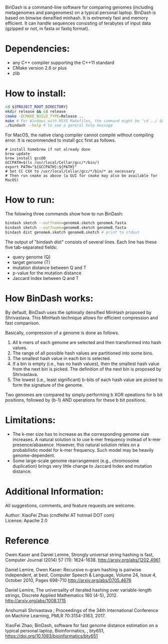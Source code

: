 
BinDash is a command-line software for comparing genomes (including metagenomes and pangenomes) on a typical personal laptop. BinDash is based on binwise densified minhash.
It is extremely fast and memory efficient.
It can handle sequences consisting of terabytes of input data (gzipped or not, in fasta or fastq format). 

# Dependencies:

 - any C++ compiler supporting the C++11 standard
 - CMake version 2.6 or plus
 - zlib 
 
# How to install:
```sh
cd ${PROJECT_ROOT_DIRECTORY}  
mkdir release && cd release
cmake -DCMAKE_BUILD_TYPE=Release ..  
make # For Windows with MSYS Makefiles, the command might be "cd ../ && make" because out-of-source build may or may not be supported on this platform. 
./bindash --help # to see a general help message   
```

For MacOS, the native clang compiler cannot compile without compiling error. It is recommended to install gcc first as follows.

```
# install homebrew if not already done
brew update
brew install gcc@8
GCCPATH=$(ls /usr/local/Cellar/gcc/*/bin/)
export PATH="${GCCPATH}:${PATH}"
# Set CC CXX to /usr/local/Cellar/gcc/*/bin/* as necessary
# Then run cmake as above (a GUI for cmake may also be available for MacOS)
```

# How to run:

The folowing three commands show how to run BinDash:
```sh
bindash sketch --outfname=genomeA.sketch genomeA.fasta
bindash sketch --outfname=genomeB.sketch genomeB.fasta
bindash dist genomeA.sketch genomeB.sketch # print to stdout
```

The output of "bindash dist" consists of several lines. 
Each line has these five tab-separated fields: 
 - query genome (Q)
 - target genome (T) 
 - mutation distance between Q and T
 - p-value for the mutation distance
 - Jaccard Index between Q and T

# How BinDash works:

By default, BinDash uses the optimally densified MinHash proposed by Shrivastava. This MinHash technique allows for efficient compression and fast comparison. 

Basically, compression of a genome is done as follows.
 1. All k-mers of each genome are selected and then transformed into hash values.
 2. The range of all possible hash values are partitioned into some bins.
 3. The smallest hash value in each bin is selected.
 4. If a bin is empty (i.e., has no hash values), then the smallest hash value from the next bin is picked. The definition of the next bin is proposed by Shrivastava.
 5. The lowest (i.e., least significant) b-bits of each hash value are picked to form the signature of the genome.

Two genomes are compared by simply performing b XOR opeations for b bit positions, followed by (b-1) AND operations for these b bit positions. 

# Limitations:

- The k-mer size has to increase as the corresponding genome size increases. A natural solution is to use k-mer frequency instead of k-mer presence/abasence. However, this natural solution relies on a probabilistic model for k-mer frequency. Such model may be heavily genome-dependent.
- Some large-scale genome rearrangement (e.g., chromosome duplication) brings very little change to Jaccard Index and mutation distance. 

# Additional Information:

All suggestions, comments, and feature requests are welcome.

Author: XiaoFei Zhao (cndfeifei AT hotmail DOT com)  
License: Apache 2.0

# Reference

Owen Kaser and Daniel Lemire, Strongly universal string hashing is fast, Computer Journal (2014) 57 (11): 1624-1638. http://arxiv.org/abs/1202.4961

Daniel Lemire, Owen Kaser: Recursive n-gram hashing is pairwise independent, at best, Computer Speech & Language, Volume 24, Issue 4, October 2010, Pages 698-710 http://arxiv.org/abs/0705.4676

Daniel Lemire, The universality of iterated hashing over variable-length strings, Discrete Applied Mathematics 160 (4-5), 2012. http://arxiv.org/abs/1008.1715

Anshumali Shrivastava ; Proceedings of the 34th International Conference on Machine Learning, PMLR 70:3154-3163, 2017.

XiaoFei Zhao; BinDash, software for fast genome distance estimation on a typical personal laptop, Bioinformatics, , bty651, https://doi.org/10.1093/bioinformatics/bty651
